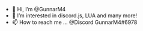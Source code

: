 - 👋 Hi, I’m @GunnarM4
- 👀 I’m interested in discord.js, LUA and many more!
- 📫 How to reach me ... @Discord GunnarM4#6978

<!---
GunnarM4/GunnarM4 is a ✨ special ✨ repository because its `README.md` (this file) appears on your GitHub profile.
You can click the Preview link to take a look at your changes.
--->
